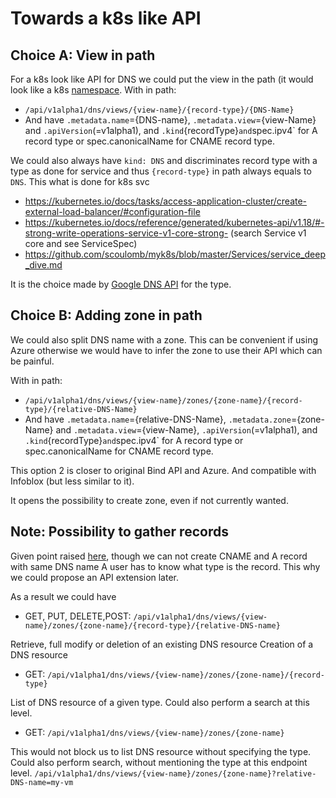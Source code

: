 # Towards a k8s like API

## Choice A: View in path

For a k8s look like API for DNS we could put the view in the path (it would look like a k8s [namespace](2-compare-apis.md#Parallel-with-k8s-api).
With in path:
- `/api/v1alpha1/dns/views/{view-name}/{record-type}/{DNS-Name}`
- And have `.metadata.name`={DNS-name}, `.metadata.view`={view-Name} and `.apiVersion`(=v1alpha1), and `.kind`{recordType}`
and `spec.ipv4` for A record type or spec.canonicalName for CNAME record type.


We could also always have `kind: DNS` and discriminates record type with a type as done for service and thus `{record-type}` in path always equals to `DNS`.
This what is done for k8s svc
- https://kubernetes.io/docs/tasks/access-application-cluster/create-external-load-balancer/#configuration-file
- https://kubernetes.io/docs/reference/generated/kubernetes-api/v1.18/#-strong-write-operations-service-v1-core-strong- (search Service v1 core and see ServiceSpec)
- https://github.com/scoulomb/myk8s/blob/master/Services/service_deep_dive.md

It is the choice made by [Google DNS API](../3-DNS-solution-providers/3-Google-DNS/1-Google-DNS.md#record-creation-inside-a-zone) for the type.

<!--
=> option 2: should we have a different or same API path for close but different object
-->

## Choice B: Adding zone in path

We could also split DNS name with a zone.
This can be convenient if using Azure otherwise we would have to infer the zone to use their API which can be painful.

With in path:
- `/api/v1alpha1/dns/views/{view-name}/zones/{zone-name}/{record-type}/{relative-DNS-Name}`
- And have `.metadata.name`={relative-DNS-Name},  `.metadata.zone`={zone-Name} and `.metadata.view`={view-Name}, `.apiVersion`(=v1alpha1), and `.kind`{recordType}`
and `spec.ipv4` for A record type or spec.canonicalName for CNAME record type.

This option 2 is closer to original Bind API and Azure.
And compatible with Infoblox (but less similar to it).

It opens the possibility to create zone, even if not currently wanted.

## Note: Possibility to gather records

Given point raised [here](2-compare-apis.md#Parallel-with-nslookup-API), though we can not create CNAME and A record with same DNS name
A user has to know what type is the record.
This why we could propose an API extension later.

As a result we could have 


- GET, PUT, DELETE,POST: `/api/v1alpha1/dns/views/{view-name}/zones/{zone-name}/{record-type}/{relative-DNS-name}`

Retrieve, full modify or deletion of an existing DNS resource 
Creation of a DNS resource

- GET: `/api/v1alpha1/dns/views/{view-name}/zones/{zone-name}/{record-type}`

List of DNS resource of a given type. Could also perform a search at this level. 

- GET: `/api/v1alpha1/dns/views/{view-name}/zones/{zone-name}`

This would not block us to list DNS resource without specifying the type.  Could also perform search, without mentioning the type at this endpoint level.
`/api/v1alpha1/dns/views/{view-name}/zones/{zone-name}?relative-DNS-name=my-vm`

<!--
=> Option 5: should we have a different or same API path for close but different object
-->


